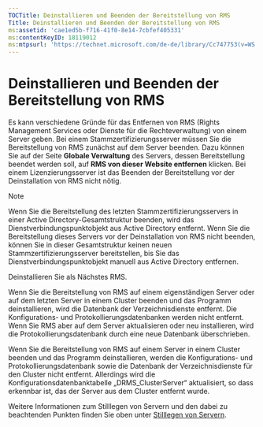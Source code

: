 ```yaml
---
TOCTitle: Deinstallieren und Beenden der Bereitstellung von RMS
Title: Deinstallieren und Beenden der Bereitstellung von RMS
ms:assetid: 'cae1ed5b-f716-41f0-8e14-7cbfef405331'
ms:contentKeyID: 18119012
ms:mtpsurl: 'https://technet.microsoft.com/de-de/library/Cc747753(v=WS.10)'
---
```


Deinstallieren und Beenden der Bereitstellung von RMS
=====================================================

Es kann verschiedene Gründe für das Entfernen von RMS (Rights Management Services oder Dienste für die Rechteverwaltung) von einem Server geben. Bei einem Stammzertifizierungsserver müssen Sie die Bereitstellung von RMS zunächst auf dem Server beenden. Dazu können Sie auf der Seite **Globale Verwaltung** des Servers, dessen Bereitstellung beendet werden soll, auf **RMS von dieser Website entfernen** klicken. Bei einem Lizenzierungsserver ist das Beenden der Bereitstellung vor der Deinstallation von RMS nicht nötig.

> [!NOTE]
> Wenn Sie die Bereitstellung des letzten Stammzertifizierungsservers in einer Active Directory-Gesamtstruktur beenden, wird das Dienstverbindungspunktobjekt aus Active Directory entfernt. Wenn Sie die Bereitstellung dieses Servers vor der Deinstallation von RMS nicht beenden, können Sie in dieser Gesamtstruktur keinen neuen Stammzertifizierungsserver bereitstellen, bis Sie das Dienstverbindungspunktobjekt manuell aus Active Directory entfernen. 

Deinstallieren Sie als Nächstes RMS.

Wenn Sie die Bereitstellung von RMS auf einem eigenständigen Server oder auf dem letzten Server in einem Cluster beenden und das Programm deinstallieren, wird die Datenbank der Verzeichnisdienste entfernt. Die Konfigurations- und Protokollierungsdatenbanken werden nicht entfernt. Wenn Sie RMS aber auf dem Server aktualisieren oder neu installieren, wird die Protokollierungsdatenbank durch eine neue Datenbank überschrieben.

Wenn Sie die Bereitstellung von RMS auf einem Server in einem Cluster beenden und das Programm deinstallieren, werden die Konfigurations- und Protokollierungsdatenbank sowie die Datenbank der Verzeichnisdienste für den Cluster nicht entfernt. Allerdings wird die Konfigurationsdatenbanktabelle „DRMS\_ClusterServer“ aktualisiert, so dass erkennbar ist, das der Server aus dem Cluster entfernt wurde.

Weitere Informationen zum Stilllegen von Servern und den dabei zu beachtenden Punkten finden Sie oben unter [Stilllegen von Servern](https://technet.microsoft.com/52005e2e-9563-4ba0-906c-3cc76f9c378f).